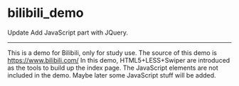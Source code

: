 # bilibili_demo
Update
Add JavaScript part with JQuery.

---------------------------
 This is a demo for Bilibili, only for study use.
 The source of this demo is https://www.bilibili.com/
 In this demo, HTML5+LESS+Swiper are introduced as the tools to build up the index page. 
 The JavaScript elements are not included in the demo. Maybe later some JavaScript stuff will be added.
